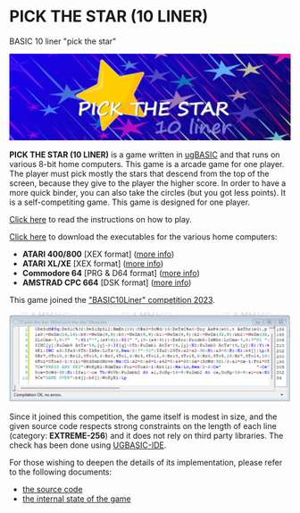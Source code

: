 # PICK THE STAR (10 LINER)
BASIC 10 liner "pick the star"

![copertina](pictures/copertina.jpg)

**PICK THE STAR (10 LINER)** is a game written in [ugBASIC](https://ugbasic.iwashere.eu) and that runs on various 8-bit home computers. This game is a arcade game for one player. The player must pick mostly the stars that descend from the top of the screen, because they give to the player the higher score. In order to have a more quick binder, you can also take the circles (but you got less points). It is a self-competiting game. This game is designed for one player.

[Click here](/docs/instructions.md) to read the instructions on how to play. 

[Click here](https://spotlessmind1975.itch.io/pick-the-star-10liner) to download the executables for the various home computers:
  * **ATARI 400/800** [XEX format] ([more info](docs/instructions-atari.md))
  * **ATARI XL/XE** [XEX format] ([more info](docs/instructions-atarixl.md))
  * **Commodore 64** [PRG & D64 format] ([more info](docs/instructions-c64.md))
  * **AMSTRAD CPC 664** [DSK format] ([more info](docs/instructions-cpc.md))
  
This game joined the ["BASIC10Liner" competition 2023](https://gkanold.wixsite.com/homeputerium).

![extreme256](pictures/source-extreme256-proof.png)

Since it joined this competition, the game itself is modest in size, and the given source code respects strong constraints on the length of each line (category: **EXTREME-256**) and it does not rely on third party libraries. The check has been done using [UGBASIC-IDE](https://spotlessmind1975.itch.io/ugbasic-ide).

For those wishing to deepen the details of its implementation, please refer to the following documents:
 *  [the source code](/docs/source.md)
 *  [the internal state of the game](/docs/game-state.md)
 